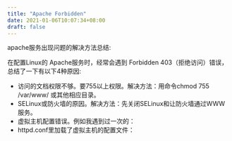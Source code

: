 ```yaml
---
title: "Apache Forbidden"
date: 2021-01-06T10:07:34+08:00
draft: false
---
```


apache服务出现问题的解决方法总结: 

在配置Linux的 Apache服务时，经常会遇到 Forbidden 403（拒绝访问）错误，总结了一下有以下4种原因:

- 访问的文档权限不够。要755以上权限。解决方法：用命令chmod 755 /var/www/ 或其他相应目录。
- SELinux或防火墙的原因。解决方法：先关闭SELinux和让防火墙通过WWW服务。
- 虚拟主机配置错误。例如我遇到过一次的：
- httpd.conf里加载了虚拟主机的配置文件：